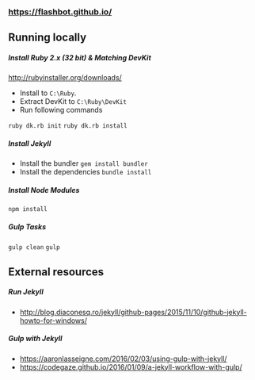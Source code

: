 ### https://flashbot.github.io/

## Running locally

##### Install Ruby 2.x (32 bit) & Matching DevKit

http://rubyinstaller.org/downloads/

* Install to `C:\Ruby`.
* Extract DevKit to `C:\Ruby\DevKit`
* Run following commands

`ruby dk.rb init`
`ruby dk.rb install`

##### Install Jekyll

* Install the bundler `gem install bundler`
* Install the dependencies `bundle install`

##### Install Node Modules

`npm install`

##### Gulp Tasks

`gulp clean`
`gulp`

## External resources

##### Run Jekyll
* http://blog.diaconesq.ro/jekyll/github-pages/2015/11/10/github-jekyll-howto-for-windows/

##### Gulp with Jekyll
* https://aaronlasseigne.com/2016/02/03/using-gulp-with-jekyll/
* https://codegaze.github.io/2016/01/09/a-jekyll-workflow-with-gulp/

